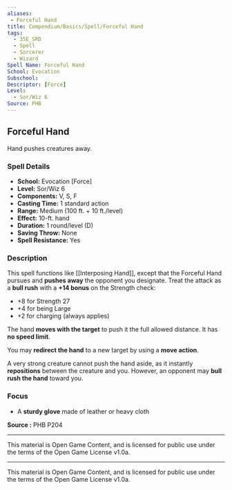 ```yaml
---
aliases:
 - Forceful Hand
title: Compendium/Basics/Spell/Forceful Hand
tags:  
  - 35E_SRD  
  - Spell  
  - Sorcerer  
  - Wizard  
Spell Name: Forceful Hand
School: Evocation
Subschool: 
Descriptor: [Force]
Level:  
  - Sor/Wiz 6  
Source: PHB
---
```


## Forceful Hand

Hand pushes creatures away.

### Spell Details

- **School:** Evocation [Force]  
- **Level:** Sor/Wiz 6  
- **Components:** V, S, F  
- **Casting Time:** 1 standard action  
- **Range:** Medium (100 ft. + 10 ft./level)  
- **Effect:** 10-ft. hand  
- **Duration:** 1 round/level (D)  
- **Saving Throw:** None  
- **Spell Resistance:** Yes  

### Description

This spell functions like [[Interposing Hand]], except that the Forceful Hand pursues and **pushes away** the opponent you designate. Treat the attack as a **bull rush** with a **+14 bonus** on the Strength check:  
- +8 for Strength 27  
- +4 for being Large  
- +2 for charging (always applies)

The hand **moves with the target** to push it the full allowed distance. It has **no speed limit**.

You may **redirect the hand** to a new target by using a **move action**.

A very strong creature cannot push the hand aside, as it instantly **repositions** between the creature and you. However, an opponent may **bull rush the hand** toward you.

### Focus

- A **sturdy glove** made of leather or heavy cloth



**Source :** PHB P204

---

This material is Open Game Content, and is licensed for public use under  
the terms of the Open Game License v1.0a.

---

This material is Open Game Content, and is licensed for public use under the terms of the Open Game License v1.0a.
